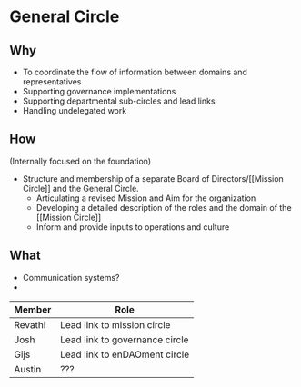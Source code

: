 # General Circle

## Why
- To coordinate the flow of information between domains and representatives
- Supporting governance implementations
- Supporting departmental sub-circles and lead links
- Handling undelegated work

## How
(Internally focused on the foundation)

- Structure and membership of a separate Board of Directors/[[Mission Circle]] and the General Circle. 
	- Articulating a revised Mission and Aim for the organization
	- Developing a detailed description of the roles and the domain of the [[Mission Circle]]
	- Inform and provide inputs to operations and culture

## What
- Communication systems?
- 

| Member | Role |
|---|---|
| Revathi | Lead link to mission circle |
| Josh | Lead link to governance circle |
| Gijs | Lead link to enDAOment circle |
| Austin | ??? |


